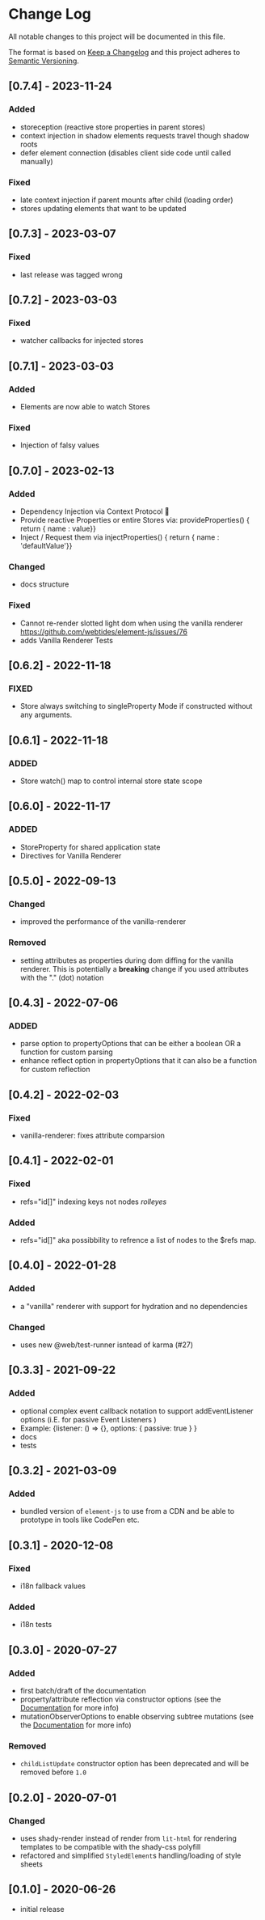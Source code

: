 # Change Log

All notable changes to this project will be documented in this file.

The format is based on [Keep a Changelog](http://keepachangelog.com/) and this project adheres to [Semantic Versioning](http://semver.org/).

<!--
   PRs should document their user-visible changes (if any) in the
   Unreleased section, uncommenting the header as necessary.
-->

<!-- ## Unreleased -->
<!-- ### Added -->
<!-- ### Changed -->
<!-- ### Removed -->
<!-- ### Fixed -->

## [0.7.4] - 2023-11-24

### Added
* storeception (reactive store properties in parent stores)
* context injection in shadow elements requests travel though shadow roots
* defer element connection (disables client side code until called manually)

### Fixed
* late context injection if parent mounts after child (loading order)
* stores updating elements that want to be updated


## [0.7.3] - 2023-03-07

### Fixed
* last release was tagged wrong

## [0.7.2] - 2023-03-03

### Fixed
* watcher callbacks for injected stores

## [0.7.1] - 2023-03-03

### Added
* Elements are now able to watch Stores 

### Fixed
* Injection of falsy values

## [0.7.0] - 2023-02-13

### Added
* Dependency Injection via Context Protocol 💉
* Provide reactive Properties or entire Stores via: provideProperties() { return { name : value}} 
* Inject / Request them via injectProperties() { return { name : 'defaultValue'}}

### Changed
* docs structure

### Fixed
* Cannot re-render slotted light dom when using the vanilla renderer https://github.com/webtides/element-js/issues/76
* adds Vanilla Renderer Tests


## [0.6.2] - 2022-11-18

### FIXED
* Store always switching to singleProperty Mode if constructed without any arguments.

## [0.6.1] - 2022-11-18

### ADDED
* Store watch() map to control internal store state scope

## [0.6.0] - 2022-11-17

### ADDED
* StoreProperty for shared application state  
* Directives for Vanilla Renderer

## [0.5.0] - 2022-09-13

### Changed
* improved the performance of the vanilla-renderer

### Removed
* setting attributes as properties during dom diffing for the vanilla renderer. This is potentially a **breaking** change if you used attributes with the "." (dot) notation

## [0.4.3] - 2022-07-06

### ADDED
* parse option to propertyOptions that can be either a boolean OR a function for custom parsing
* enhance reflect option in propertyOptions that it can also be a function for custom reflection

## [0.4.2] - 2022-02-03

### Fixed
* vanilla-renderer: fixes attribute comparsion

## [0.4.1] - 2022-02-01

### Fixed
* refs="id[]" indexing keys not nodes *rolleyes* 

### Added
* refs="id[]" aka possibbility to refrence a list of nodes to the $refs map. 

## [0.4.0] - 2022-01-28

### Added
* a "vanilla" renderer with support for hydration and no dependencies

### Changed
* uses new @web/test-runner isntead of karma (#27)

## [0.3.3] - 2021-09-22

### Added
* optional complex event callback notation to support addEventListener options (i.E. for passive Event Listeners )
* Example:  {listener: () => {}, options: { passive: true } }
* docs
* tests


## [0.3.2] - 2021-03-09

### Added
* bundled version of `element-js` to use from a CDN and be able to prototype in tools like CodePen etc.

## [0.3.1] - 2020-12-08

### Fixed 
* i18n fallback values

### Added
* i18n tests

## [0.3.0] - 2020-07-27

### Added
* first batch/draft of the documentation
* property/attribute reflection via constructor options (see the [Documentation](/docs/README.md#propertyoptions) for more info)
* mutationObserverOptions to enable observing subtree mutations (see the [Documentation](/docs/README.md#mutationobserveroptions) for more info)

### Removed
* `childListUpdate` constructor option has been deprecated and will be removed before `1.0`

## [0.2.0] - 2020-07-01

### Changed
* uses shady-render instead of render from `lit-html` for rendering templates to be compatible with the shady-css polyfill
* refactored and simplified `StyledElement`s handling/loading of style sheets

## [0.1.0] - 2020-06-26

* initial release
